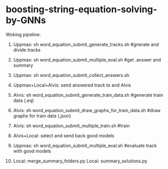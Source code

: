 # boosting-string-equation-solving-by-GNNs

Woking pipeline:

1. Uppmax: sh word_equation_submit_generate_tracks.sh #gnerate and divide tracks


2. Uppmax: sh word_equation_submit_multiple_eval.sh #get .answer and summary


3. Uppmax: sh word_equation_submit_collect_answers.sh


4. Uppmax+Local+Alvis: send answered track to and Alvis


5. Alvis: sh word_equation_submit_generate_train_data.sh #generate train data (.eq)


6. Alvis: sh word_equation_submit_draw_graphs_for_train_data.sh #draw graphs for train data (.json)


7. Alvis: sh word_equation_submit_multiple_train.sh #train


8. Alvis+Local: select and send back good models


9. Uppmax: sh word_equation_submit_multiple_eval.sh #evaluate track with good models


10. Local: merge_summary_folders.py
Local: summary_solutions.py

